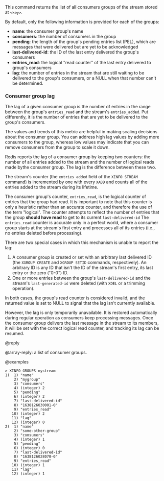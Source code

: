 This command returns the list of all consumers groups of the stream stored at `<key>`.

By default, only the following information is provided for each of the groups:

* **name**: the consumer group's name
* **consumers**: the number of consumers in the group
* **pending**: the length of the group's pending entries list (PEL), which are messages that were delivered but are yet to be acknowledged
* **last-delivered-id**: the ID of the last entry delivered the group's consumers
* **entries_read**: the logical "read counter" of the last entry delivered to group's consumers
* **lag**: the number of entries in the stream that are still waiting to be delivered to the group's consumers, or a NULL when that number can't be determined.

### Consumer group lag

The lag of a given consumer group is the number of entries in the range between the group's `entries_read` and the stream's `entries_added`.
Put differently, it is the number of entries that are yet to be delivered to the group's consumers.

The values and trends of this metric are helpful in making scaling decisions about the consumer group.
You can address high lag values by adding more consumers to the group, whereas low values may indicate that you can remove consumers from the group to scale it down.

Redis reports the lag of a consumer group by keeping two counters: the number of all entries added to the stream and the number of logical reads made bythe consumer group.
The lag is the difference between these two.

The stream's counter (the `entries_added` field of the `XINFO STREAM` command) is incremented by one with every `XADD` and counts all of the entries added to the stream during its lifetime.

The consumer group's counter, `entries_read`, is the logical counter of entries that the group had read.
It is important to note that this counter is only a heuristic rather than an accurate counter, and therefore the use of the term "logical".
The counter attempts to reflect the number of entries that the group **should have read** to get to its current `last-delivered-id`
The `entries_read` counter is accurate only in a perfect world, where a consumer group starts at the stream's first entry and processes all of its entries (i.e., no entries deleted before processing).

There are two special cases in which this mechanism is unable to report the lag:

1. A consumer group is created or set with an arbitrary last delivered ID (the `XGROUP CREATE` and `XGROUP SETID` commands, respectively).
    An arbitrary ID is any ID that isn't the ID of the stream's first entry, its last entry or the zero ("0-0") ID.
2. One or more entries between the group's `last-delivered-id` and the stream's `last-generated-id` were deleted (with `XDEL` or a trimming operation).

In both cases, the group's read counter is considered invalid, and the returned value is set to NULL to signal that the lag isn't currently available.

However, the lag is only temporarily unavailable.
It is restored automatically during regular operation as consumers keep processing messages.
Once the consumer group delivers the last message in the stream to its members, it will be set with the correct logical read counter, and tracking its lag can be resumed.

@reply

@array-reply: a list of consumer groups.

@examples

```
> XINFO GROUPS mystream
1)  1) "name"
    2) "mygroup"
    3) "consumers"
    4) (integer) 2
    5) "pending"
    6) (integer) 2
    7) "last-delivered-id"
    8) "1638126030001-0"
    9) "entries_read"
   10) (integer) 2
   11) "lag"
   12) (integer) 0
2)  1) "name"
    2) "some-other-group"
    3) "consumers"
    4) (integer) 1
    5) "pending"
    6) (integer) 0
    7) "last-delivered-id"
    8) "1638126028070-0"
    9) "entries_read"
   10) (integer) 1
   11) "lag"
   12) (integer) 1
```
